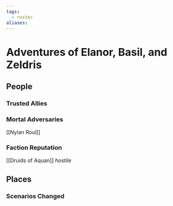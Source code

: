 ```yaml
---
tags:
  - roster
aliases:
---
```

# Adventures of Elanor, Basil, and Zeldris
## People
### Trusted Allies
### Mortal Adversaries
[[Nylan Roul]]
### Faction Reputation
[[Druids of Aquan]] *hostile*
## Places
### Scenarios Changed